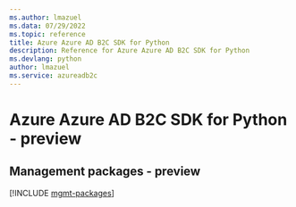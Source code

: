```yaml
---
ms.author: lmazuel
ms.data: 07/29/2022
ms.topic: reference
title: Azure Azure AD B2C SDK for Python
description: Reference for Azure Azure AD B2C SDK for Python
ms.devlang: python
author: lmazuel
ms.service: azureadb2c
---
```

# Azure Azure AD B2C SDK for Python - preview

## Management packages - preview
[!INCLUDE [mgmt-packages](azure-ad-b2c-mgmt-index.md)]